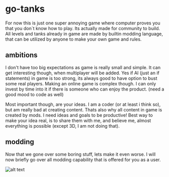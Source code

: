 # go-tanks

For now this is just one super annoying game where computer proves you that you don`t know how to play. Its actually made for community to build. All levels and tanks already in game are made by builtin modding language, that can be utilized by anyone to make your own game and rules. 

## ambitions

I don't have too big expectations as game is really small and simple. It can get interesting though, when multiplayer will be added. Yes if AI (just an if statements) in game is too strong, its always good to have option to bust some real players. Making an online game is complex though. I can only invest by time into it if there is someone who can enjoy the product. (need a good mood to code as well)

Most important though, are your ideas. I am a coder (or at least i think so), but am really bad at creating content. Thats also why all content in game is created by mods. I need ideas and goals to be productive! Best way to make your idea real, is to share them with me, and believe me, almost everything is possible (except 3D, I am not doing that).

## modding

Now that we gone over some boring stuff, lets make it even worse. I will now briefly go over all modding capability that is offered for you as a user.

![alt text](https://github.com/jakubDoka/go-tanks/assets/mod.png)